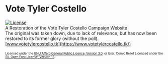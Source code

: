 # Vote Tyler Costello
[![License](https://img.shields.io/github/license/caleb39411/caleb39411.github.io)](/LICENCE.txt)<br />
A Restoration of the Vote Tyler Costello Campaign Website<br />
The original was taken down, due to lack of relevance, but has now been restored to its former glory (without the poll).<br />
[www.votetylercostello.tk](https://www.votetylercostello.tk/)<br /><br />
<sub><sup>Licensed under the [GNU Affero General Public Licence, Version 3.0](/LICENCE.txt), or later.
Comic Relief Licenced under the [SIL Open Font License, Version 1.1](/OFL.txt).</sup></sub>